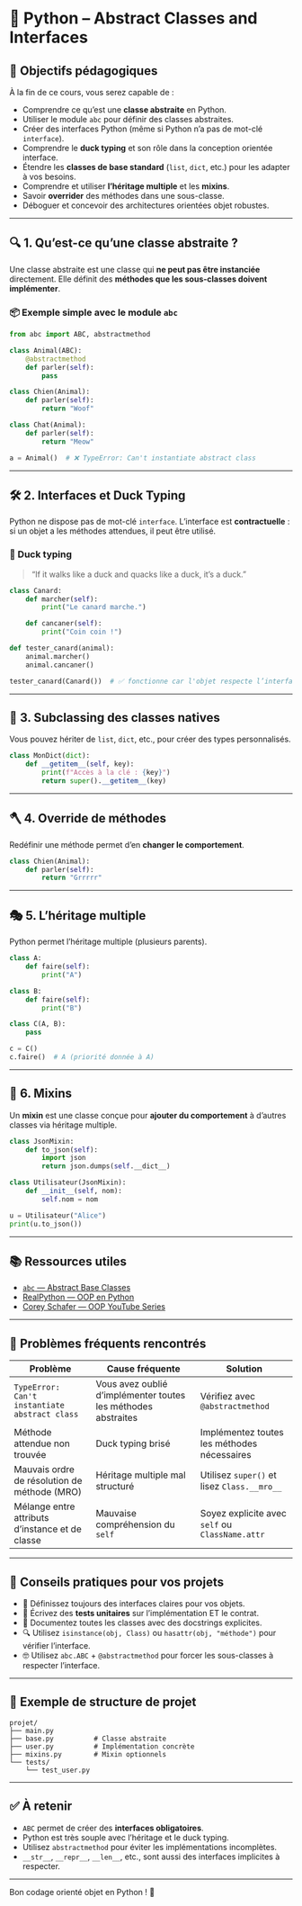 # 🧠 Python – Abstract Classes and Interfaces

## 🎯 Objectifs pédagogiques

À la fin de ce cours, vous serez capable de :

- Comprendre ce qu’est une **classe abstraite** en Python.
- Utiliser le module `abc` pour définir des classes abstraites.
- Créer des interfaces Python (même si Python n’a pas de mot-clé `interface`).
- Comprendre le **duck typing** et son rôle dans la conception orientée interface.
- Étendre les **classes de base standard** (`list`, `dict`, etc.) pour les adapter à vos besoins.
- Comprendre et utiliser **l’héritage multiple** et les **mixins**.
- Savoir **overrider** des méthodes dans une sous-classe.
- Déboguer et concevoir des architectures orientées objet robustes.

---

## 🔍 1. Qu’est-ce qu’une classe abstraite ?

Une classe abstraite est une classe qui **ne peut pas être instanciée** directement. Elle définit des **méthodes que les sous-classes doivent implémenter**.

### 📦 Exemple simple avec le module `abc`

```python
from abc import ABC, abstractmethod

class Animal(ABC):
    @abstractmethod
    def parler(self):
        pass

class Chien(Animal):
    def parler(self):
        return "Woof"

class Chat(Animal):
    def parler(self):
        return "Meow"
```

```python
a = Animal()  # ❌ TypeError: Can't instantiate abstract class
```

---

## 🛠 2. Interfaces et Duck Typing

Python ne dispose pas de mot-clé `interface`. L’interface est **contractuelle** : si un objet a les méthodes attendues, il peut être utilisé.

### 🦆 Duck typing
> “If it walks like a duck and quacks like a duck, it’s a duck.”

```python
class Canard:
    def marcher(self):
        print("Le canard marche.")

    def cancaner(self):
        print("Coin coin !")

def tester_canard(animal):
    animal.marcher()
    animal.cancaner()

tester_canard(Canard())  # ✅ fonctionne car l'objet respecte l’interface attendue
```

---

## 🧬 3. Subclassing des classes natives

Vous pouvez hériter de `list`, `dict`, etc., pour créer des types personnalisés.

```python
class MonDict(dict):
    def __getitem__(self, key):
        print(f"Accès à la clé : {key}")
        return super().__getitem__(key)
```

---

## 🪓 4. Override de méthodes

Redéfinir une méthode permet d’en **changer le comportement**.

```python
class Chien(Animal):
    def parler(self):
        return "Grrrrr"
```

---

## 🎭 5. L’héritage multiple

Python permet l’héritage multiple (plusieurs parents).

```python
class A:
    def faire(self):
        print("A")

class B:
    def faire(self):
        print("B")

class C(A, B):
    pass

c = C()
c.faire()  # A (priorité donnée à A)
```

---

## 🧩 6. Mixins

Un **mixin** est une classe conçue pour **ajouter du comportement** à d’autres classes via héritage multiple.

```python
class JsonMixin:
    def to_json(self):
        import json
        return json.dumps(self.__dict__)

class Utilisateur(JsonMixin):
    def __init__(self, nom):
        self.nom = nom

u = Utilisateur("Alice")
print(u.to_json())
```

---

## 📚 Ressources utiles

- [`abc` — Abstract Base Classes](https://docs.python.org/3/library/abc.html)
- [RealPython — OOP en Python](https://realpython.com/python3-object-oriented-programming/)
- [Corey Schafer — OOP YouTube Series](https://www.youtube.com/playlist?list=PL-osiE80TeTt2d9bfVyTiXJA-UTHn6WwU)

---

## 🚨 Problèmes fréquents rencontrés

| Problème | Cause fréquente | Solution |
|---------|----------------|----------|
| `TypeError: Can't instantiate abstract class` | Vous avez oublié d’implémenter toutes les méthodes abstraites | Vérifiez avec `@abstractmethod` |
| Méthode attendue non trouvée | Duck typing brisé | Implémentez toutes les méthodes nécessaires |
| Mauvais ordre de résolution de méthode (MRO) | Héritage multiple mal structuré | Utilisez `super()` et lisez `Class.__mro__` |
| Mélange entre attributs d’instance et de classe | Mauvaise compréhension du `self` | Soyez explicite avec `self` ou `ClassName.attr` |

---

## 🧪 Conseils pratiques pour vos projets

- 📐 Définissez toujours des interfaces claires pour vos objets.
- 🧪 Écrivez des **tests unitaires** sur l’implémentation ET le contrat.
- 🧼 Documentez toutes les classes avec des docstrings explicites.
- 🔍 Utilisez `isinstance(obj, Class)` ou `hasattr(obj, "méthode")` pour vérifier l’interface.
- 🤓 Utilisez `abc.ABC` + `@abstractmethod` pour forcer les sous-classes à respecter l’interface.

---

## 📁 Exemple de structure de projet

```
projet/
├── main.py
├── base.py          # Classe abstraite
├── user.py          # Implémentation concrète
├── mixins.py        # Mixin optionnels
└── tests/
    └── test_user.py
```

---

## ✅ À retenir

- `ABC` permet de créer des **interfaces obligatoires**.
- Python est très souple avec l’héritage et le duck typing.
- Utilisez `abstractmethod` pour éviter les implémentations incomplètes.
- `__str__`, `__repr__`, `__len__`, etc., sont aussi des interfaces implicites à respecter.

---

Bon codage orienté objet en Python ! 🐍
